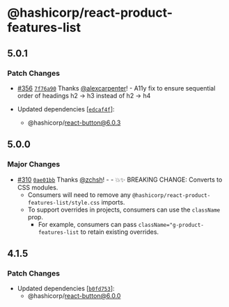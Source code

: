 # @hashicorp/react-product-features-list

## 5.0.1

### Patch Changes

- [#356](https://github.com/hashicorp/react-components/pull/356) [`7f76a90`](https://github.com/hashicorp/react-components/commit/7f76a90057aa92fa8483a6b71983e4e7bc1c2f14) Thanks [@alexcarpenter](https://github.com/alexcarpenter)! - A11y fix to ensure sequential order of headings h2 -> h3 instead of h2 -> h4

- Updated dependencies [[`edcaf4f`](https://github.com/hashicorp/react-components/commit/edcaf4f3bf7df33932efae3b7885c908a541ce1a)]:
  - @hashicorp/react-button@6.0.3

## 5.0.0

### Major Changes

- [#310](https://github.com/hashicorp/react-components/pull/310) [`0ae01bb`](https://github.com/hashicorp/react-components/commit/0ae01bb0c7c18c20e10bb0a406515771719a76d8) Thanks [@zchsh](https://github.com/zchsh)! - - 💥✨ BREAKING CHANGE: Converts to CSS modules.
  - Consumers will need to remove any `@hashicorp/react-product-features-list/style.css` imports.
  - To support overrides in projects, consumers can use the `className` prop.
    - For example, consumers can pass `className="g-product-features-list` to retain existing overrides.

## 4.1.5

### Patch Changes

- Updated dependencies [[`b0fd753`](https://github.com/hashicorp/react-components/commit/b0fd753d7f9e5c4649424139712d4d2c5ec5ffd9)]:
  - @hashicorp/react-button@6.0.0
